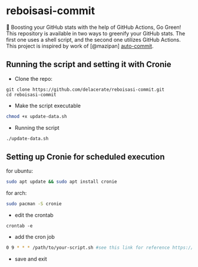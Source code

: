 # reboisasi-commit
🌿 Boosting your GitHub stats with the help of GitHub Actions, Go Green!
This repository is available in two ways to greenify your GitHub stats. The first one uses a shell script, and the second one utilizes GitHub Actions.
This project is inspired by work of [@mazipan] [auto-commit](https://github.com/mazipan/auto-commit).


## Running the script and setting it with Cronie
- Clone the repo:
```
git clone https://github.com/delacerate/reboisasi-commit.git
cd reboisasi-commit
```
- Make the script executable
``` bash
chmod +x update-data.sh
```
- Running the script
``` bash
./update-data.sh
```
## Setting up Cronie for scheduled execution
for ubuntu:
```bash
sudo apt update && sudo apt install cronie
```
for arch:
```bash
sudo pacman -S cronie
```
- edit the crontab
```
crontab -e
```
- add the cron job
```bash
0 9 * * * /path/to/your-script.sh #see this link for reference https://crontab.guru/#0_9_*_*_*
```
- save and exit
